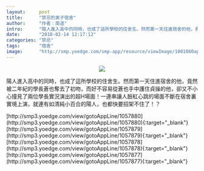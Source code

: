 ```yaml
---
layout:     post
title:      "禁忌的男子宿舍"
author:     "作者：南遥"
intro:      "陽人進入高中的同時，也成了這所學校的住舍生。然而第一天住進宿舍的他，竟然被二年紀的學長蒼也奪去了初吻，而好不容易從蒼也手中護住貞操的他，卻又不小心撞見了兩位學長實況演出的超H場面！一連串讓人臉紅心跳的場面不斷在宿舍裏實境上演，就連有如清純小百合的陽人，也都快要招架不住了！？"
date:       "2018-02-14 12:17:12"
categories: "禁忌"
tags:       "宿舍"
image:      "http://smp.yoedge.com/smp-app/resource/viewImage/1001860appline.png"
---
```

<div style="text-align: center">
<p><img src="http://smp.yoedge.com/smp-app/resource/viewImage/1001860appline.png"/></p>
</div>
<p class="post-meta">
<span>陽人進入高中的同時，也成了這所學校的住舍生。然而第一天住進宿舍的他，竟然被二年紀的學長蒼也奪去了初吻，而好不容易從蒼也手中護住貞操的他，卻又不小心撞見了兩位學長實況演出的超H場面！一連串讓人臉紅心跳的場面不斷在宿舍裏實境上演，就連有如清純小百合的陽人，也都快要招架不住了！？</span>
</p>
[http://smp3.yoedge.com/view/gotoAppLine/1057880](http://smp3.yoedge.com/view/gotoAppLine/1057880){:target="_blank"}
[http://smp3.yoedge.com/view/gotoAppLine/1057879](http://smp3.yoedge.com/view/gotoAppLine/1057879){:target="_blank"}
[http://smp3.yoedge.com/view/gotoAppLine/1057878](http://smp3.yoedge.com/view/gotoAppLine/1057878){:target="_blank"}
[http://smp3.yoedge.com/view/gotoAppLine/1057877](http://smp3.yoedge.com/view/gotoAppLine/1057877){:target="_blank"}


